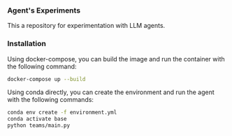 ### Agent's Experiments

This a repository for experimentation with LLM agents.

### Installation

Using docker-compose, you can build the image and run the container with the following command:
```bash
docker-compose up --build
```

Using conda directly, you can create the environment and run the agent with the following commands:
```bash
conda env create -f environment.yml
conda activate base
python teams/main.py
```


